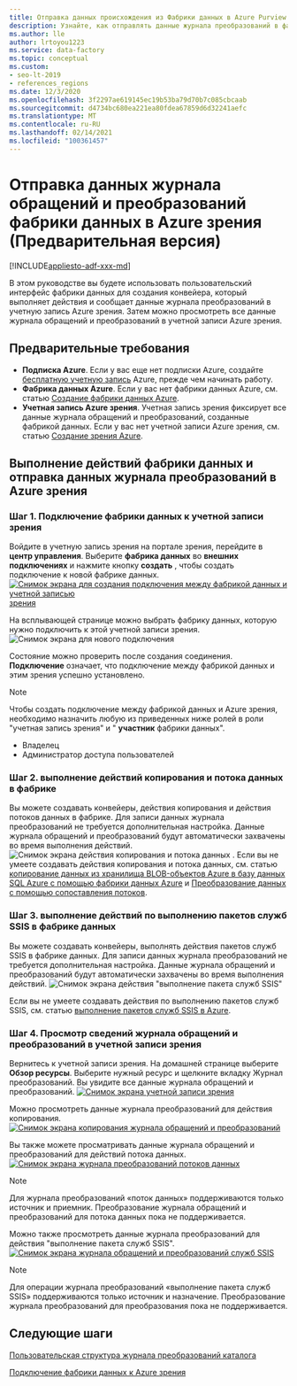 ```yaml
---
title: Отправка данных происхождения из Фабрики данных в Azure Purview
description: Узнайте, как отправлять данные журнала преобразований в фабрике данных в Azure зрения
ms.author: lle
author: lrtoyou1223
ms.service: data-factory
ms.topic: conceptual
ms.custom:
- seo-lt-2019
- references_regions
ms.date: 12/3/2020
ms.openlocfilehash: 3f2297ae619145ec19b53ba79d70b7c085cbcaab
ms.sourcegitcommit: d4734bc680ea221ea80fdea67859d6d32241aefc
ms.translationtype: MT
ms.contentlocale: ru-RU
ms.lasthandoff: 02/14/2021
ms.locfileid: "100361457"
---
```

# <a name="push-data-factory-lineage-data-to-azure-purview-preview"></a>Отправка данных журнала обращений и преобразований фабрики данных в Azure зрения (Предварительная версия)

[!INCLUDE[appliesto-adf-xxx-md](includes/appliesto-adf-xxx-md.md)]

В этом руководстве вы будете использовать пользовательский интерфейс фабрики данных для создания конвейера, который выполняет действия и сообщает данные журнала преобразований в учетную запись Azure зрения. Затем можно просмотреть все данные журнала обращений и преобразований в учетной записи Azure зрения.

## <a name="prerequisites"></a>Предварительные требования
* **Подписка Azure**. Если у вас еще нет подписки Azure, создайте [бесплатную учетную запись](https://azure.microsoft.com/free/) Azure, прежде чем начинать работу.
* **Фабрика данных Azure**. Если у вас нет фабрики данных Azure, см. статью [Создание фабрики данных Azure](./quickstart-create-data-factory-portal.md).
* **Учетная запись Azure зрения**. Учетная запись зрения фиксирует все данные журнала обращений и преобразований, созданные фабрикой данных. Если у вас нет учетной записи Azure зрения, см. статью [Создание зрения Azure](../purview/create-catalog-portal.md).


## <a name="run-data-factory-activities-and-push-lineage-data-to-azure-purview"></a>Выполнение действий фабрики данных и отправка данных журнала преобразований в Azure зрения
### <a name="step-1--connect-data-factory-to-your-purview-account"></a>Шаг 1. Подключение фабрики данных к учетной записи зрения
Войдите в учетную запись зрения на портале зрения, перейдите в **центр управления**. Выберите **фабрика данных** во **внешних подключениях** и нажмите кнопку **создать** , чтобы создать подключение к новой фабрике данных. 
[![Снимок экрана для создания подключения между фабрикой данных и учетной записью ](./media/data-factory-purview/connect-adf-to-purview.png) зрения ](./media/data-factory-purview/connect-adf-to-purview.png#lightbox)

На всплывающей странице можно выбрать фабрику данных, которую нужно подключить к этой учетной записи зрения. 
![Снимок экрана для нового подключения](./media/data-factory-purview/new-adf-purview-connection.png)

Состояние можно проверить после создания соединения. **Подключение** означает, что подключение между фабрикой данных и этим зрения успешно установлено. 
> [!NOTE]
> Чтобы создать подключение между фабрикой данных и Azure зрения, необходимо назначить любую из приведенных ниже ролей в роли "учетная запись зрения" и " **участник** фабрики данных".
> - Владелец
> - Администратор доступа пользователей

### <a name="step-2-run-copy-and-dataflow-activities-in-data-factory"></a>Шаг 2. выполнение действий копирования и потока данных в фабрике
Вы можете создавать конвейеры, действия копирования и действия потоков данных в фабрике. Для записи данных журнала преобразований не требуется дополнительная настройка. Данные журнала обращений и преобразований будут автоматически захвачены во время выполнения действий.
![Снимок экрана действия копирования и потока данных ](./media/data-factory-purview/adf-activities-for-lineage.png) . Если вы не умеете создавать действия копирования и потока данных, см. статью [копирование данных из хранилища BLOB-объектов Azure в базу данных SQL Azure с помощью фабрики данных Azure](./tutorial-copy-data-portal.md) и [Преобразование данных с помощью сопоставления потоков](./tutorial-data-flow.md).

### <a name="step-3-run-execute-ssis-package-activities-in-data-factory"></a>Шаг 3. выполнение действий по выполнению пакетов служб SSIS в фабрике данных
Вы можете создавать конвейеры, выполнять действия пакетов служб SSIS в фабрике данных. Для записи данных журнала преобразований не требуется дополнительная настройка. Данные журнала обращений и преобразований будут автоматически захвачены во время выполнения действий.
![Снимок экрана действия "выполнение пакета служб SSIS"](./media/data-factory-purview/ssis-activities-for-lineage.png)

Если вы не умеете создавать действия по выполнению пакетов служб SSIS, см. статью [выполнение пакетов служб SSIS в Azure](./tutorial-deploy-ssis-packages-azure.md).

### <a name="step-4-view-lineage-information-in-your-purview-account"></a>Шаг 4. Просмотр сведений журнала обращений и преобразований в учетной записи зрения
Вернитесь к учетной записи зрения. На домашней странице выберите **Обзор ресурсы**. Выберите нужный ресурс и щелкните вкладку Журнал преобразований. Вы увидите все данные журнала обращений и преобразований.
[![Снимок экрана учетной записи ](./media/data-factory-purview/view-dataset.png) зрения ](./media/data-factory-purview/view-dataset.png#lightbox)

Можно просмотреть данные журнала преобразований для действия копирования.
[![Снимок экрана копирования журнала обращений и преобразований ](./media/data-factory-purview/copy-lineage.png)](./media/data-factory-purview/copy-lineage.png#lightbox)

Вы также можете просматривать данные журнала обращений и преобразований для действий потока данных.
[![Снимок экрана журнала преобразований ](./media/data-factory-purview/dataflow-lineage.png) потоков данных ](./media/data-factory-purview/dataflow-lineage.png#lightbox)

> [!NOTE] 
> Для журнала преобразований «поток данных» поддерживаются только источник и приемник. Преобразование журнала обращений и преобразований для потока данных пока не поддерживается.

Можно также просмотреть данные журнала преобразований для действия "выполнение пакета служб SSIS".
[![Снимок экрана журнала обращений и преобразований ](./media/data-factory-purview/ssis-lineage.png) служб SSIS ](./media/data-factory-purview/ssis-lineage.png#lightbox)

> [!NOTE] 
> Для операции журнала преобразований «выполнение пакета служб SSIS» поддерживаются только источник и назначение. Преобразование журнала преобразований для преобразования пока не поддерживается.

## <a name="next-steps"></a>Следующие шаги
[Пользовательская структура журнала преобразований каталога](../purview/catalog-lineage-user-guide.md)

[Подключение фабрики данных к Azure зрения](connect-data-factory-to-azure-purview.md)